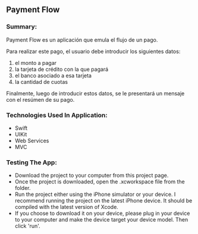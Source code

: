 ## Payment Flow

### Summary:
Payment Flow es un aplicación que emula el flujo de un pago. 

Para realizar este pago, el usuario debe introducir los siguientes datos:

1. el monto a pagar
2. la tarjeta de crédito con la que pagará
3. el banco asociado a esa tarjeta
4. la cantidad de cuotas

Finalmente, luego de introducir estos datos, se le presentará un mensaje con el resúmen de su pago.

### Technologies Used In Application:

* Swift
* UIKit
* Web Services
* MVC

### Testing The App:

* Download the project to your computer from this project page.
* Once the project is downloaded, open the .xcworkspace file from the folder.
* Run the project either using the iPhone simulator or your device. I recommend running the project on the latest iPhone device. It should be compiled with the latest version of Xcode.
* If you choose to download it on your device, please plug in your device to your computer and make the device target your device model. Then click 'run'.
